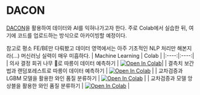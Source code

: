 # DACON
[DACON](https://dacon.io)을 활용하여 데이터와 AI를 익혀나가고자 한다. 
주로 Colab에서 실습한 뒤, 여기에 코드를 업로드하는 방식으로 아카이빙할 예정이다.

참고로 평소 FE/BE만 다뤄봤고 데이터 영역에서는 아주 기초적인 NLP 처리만 해본지라(...) 머신러닝 실력이 매우 미흡하다.
| Machine Learning | Colab |
|:----:|:----:|
| 의사 결정 회귀 나무 🌳로 따릉이 데이터 예측하기 | [![Open In Colab](https://colab.research.google.com/assets/colab-badge.svg)](https://colab.research.google.com/drive/1SyzsTuQSawZmHdX5j00HQ38PFTa8HJwY?usp=sharing)|
| 결측치 보간법과 랜덤포레스트로 따릉이 데이터 예측하기 | [![Open In Colab](https://colab.research.google.com/assets/colab-badge.svg)](https://colab.research.google.com/drive/1MkWLSRAOCl9go5OeIPZjFDJG5DCF6Xvu?usp=sharing) |
| 교차검증과 LGBM 모델을 활용한 와인 품질 분류하기 | [![Open In Colab](https://colab.research.google.com/assets/colab-badge.svg)](https://colab.research.google.com/drive/15Zg3wUP42jh6UkNDQi1TVy_5fjNZwIAP?usp=sharing) |
| 교차검증과 모델 앙상블을 활용한 와인 품질 분류하기 | [![Open In Colab](https://colab.research.google.com/assets/colab-badge.svg)](https://colab.research.google.com/drive/1TboKAOpWvt3MU7whvxJ66RjBevIfEi6f?usp=sharing) |


